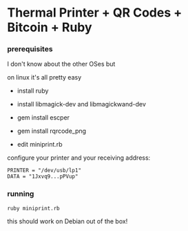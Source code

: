 # Thermal Printer + QR Codes + Bitcoin + Ruby

### prerequisites

I don't know about the other OSes but

on linux it's all pretty easy

- install ruby

- install libmagick-dev and libmagickwand-dev

- gem install escper

- gem install rqrcode_png

- edit miniprint.rb

configure your printer and your receiving address:

    PRINTER = "/dev/usb/lp1"
    DATA = "1Jxvq9...pPVup"


### running


    ruby miniprint.rb


this should work on Debian out of the box!

